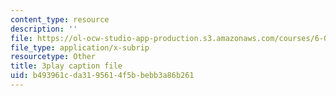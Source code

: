 ```yaml
---
content_type: resource
description: ''
file: https://ol-ocw-studio-app-production.s3.amazonaws.com/courses/6-004-computation-structures-spring-2017/b493961cda3195614f5bbebb3a86b261_2JxUXSG9rKo.srt
file_type: application/x-subrip
resourcetype: Other
title: 3play caption file
uid: b493961c-da31-9561-4f5b-bebb3a86b261
---
```

